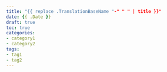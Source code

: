 ```yaml
---
title: "{{ replace .TranslationBaseName "-" " " | title }}"
date: {{ .Date }}
draft: true
toc: true
categories:
- category1
- category2
tags:
- tag1
- tag2
---
```


<!--more-->
